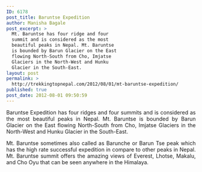 ```yaml
---
ID: 6178
post_title: Baruntse Expedition
author: Manisha Bagale
post_excerpt: >
  Mt. Baruntse has four ridge and four
  summit and is considered as the most
  beautiful peaks in Nepal. Mt. Baruntse
  is bounded by Barun Glacier on the East
  flowing North-South from Cho, Imjatse
  Glaciers in the North-West and Hunku
  Glacier in the South-East.
layout: post
permalink: >
  http://trekkingtopnepal.com/2012/08/01/mt-baruntse-expedition/
published: true
post_date: 2012-08-01 09:50:59
---
```

<p style="text-align: justify;">Baruntse Expedition has four ridges and four summits and is considered as the most beautiful peaks in Nepal. Mt. Baruntse is bounded by Barun Glacier on the East flowing North-South from Cho, Imjatse Glaciers in the North-West and Hunku Glacier in the South-East.</p>
<p style="text-align: justify;">Mt. Baruntse sometimes also called as Barunche or Barun Tse peak which has the high rate successful expedition in compare to other peaks in Nepal. Mt. Baruntse summit offers the amazing views of Everest, Lhotse, Makalu, and Cho Oyu that can be seen anywhere in the Himalaya.</p>
&nbsp;
<h3></h3>